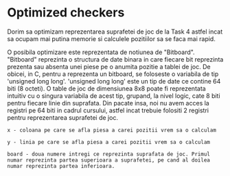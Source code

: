 # Optimized checkers

Dorim sa optimizam reprezentarea suprafetei de joc de la Task 4 astfel incat sa ocupam mai putina memorie si calculele pozitiilor sa se faca mai rapid.

O posibila optimizare este reprezentata de notiunea de "Bitboard". "Bitboard" reprezinta o structura de date binara in care fiecare bit reprezinta prezenta sau absenta unei piese pe o anumita pozitie a tablei de joc. De obicei, in C, pentru a reprezenta un bitboard, se foloseste o variabila de tip 'unsigned long long'.
'unsigned long long' este un tip de date ce contine 64 biti (8 octeti). O table de joc de dimensiunea 8x8 poate fi reprezentata intuitiv cu o singura variabila de acest tip, grupand, la nivel logic, cate 8 biti pentru fiecare linie din suprafata. Din pacate insa, noi nu avem acces la registri pe 64 biti in cadrul cursului, astfel incat trebuie folositi 2 registri pentru reprezentarea suprafetei de joc.

`x - coloana pe care se afla piesa a carei pozitii vrem sa o calculam`

`y - linia pe care se afla piesa a carei pozitii vrem sa o calculam`

`board - doua numere intregi ce reprezinta suprafata de joc. Primul numar reprezinta partea superioara a suprafetei, pe cand al doilea numar reprezinta partea inferioara.`
